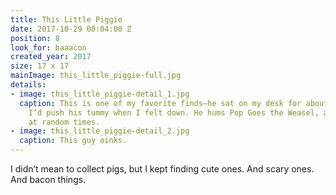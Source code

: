 ```yaml
---
title: This Little Piggie
date: 2017-10-29 00:04:00 Z
position: 8
look_for: baaacon
created_year: 2017
size: 17 x 17
mainImage: this_little_piggie-full.jpg
details:
- image: this_little_piggie-detail_1.jpg
  caption: This is one of my favorite finds—he sat on my desk for about a year, and
    I’d push his tummy when I felt down. He hums Pop Goes the Weasel, and then farts
    at random times.
- image: this_little_piggie-detail_2.jpg
  caption: This guy oinks.
---
```


I didn’t mean to collect pigs, but I kept finding cute ones. And scary ones. And bacon things.
